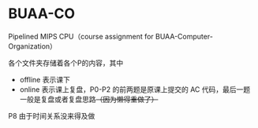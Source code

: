 # BUAA-CO
Pipelined MIPS CPU（course assignment for BUAA-Computer-Organization）

各个文件夹存储着各个P的内容，其中

- offline 表示课下
- online 表示课上复盘，P0-P2 的前两题是原课上提交的 AC 代码，最后一题一般是复盘或者复盘思路~~（因为懒得重做了）~~

P8 由于时间关系没来得及做
